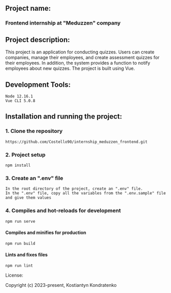 ## Project name:
### Frontend internship at "Meduzzen" company

## Project description:

This project is an application for conducting quizzes. Users can create companies, manage their employees, and create assessment quizzes for their employees. In addition, the system provides a function to notify employees about new quizzes. The project is built using Vue.

## Development Tools:

    Node 12.16.1
    Vue CLI 5.0.8

## Installation and running the project:

### 1. Clone the repository
```
https://github.com/Costello90/internship_meduzzen_frontend.git
```
### 2. Project setup
```
npm install
```
### 3. Create an ".env" file
```
In the root directory of the project, create an ".env" file. 
In the ".env" file, copy all the variables from the ".env.sample" file and give them values
```
### 4. Compiles and hot-reloads for development
```
npm run serve
```

#### Compiles and minifies for production
```
npm run build
```

#### Lints and fixes files
```
npm run lint
```

License:

Copyright (c) 2023-present, Kostiantyn Kondratenko
